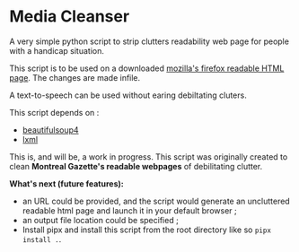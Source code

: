 # Media Cleanser

A very simple python script to strip clutters readability web page for people with a handicap situation.

This script is to be used on a downloaded [mozilla's firefox readable HTML page](https://github.com/mozilla/readability). The changes are made infile.

A text-to-speech can be used without earing debiltating cluters.

This script depends on :

+ [beautifulsoup4](https://www.crummy.com/software/BeautifulSoup)
+ [lxml](https://lxml.de/)

This is, and will be, a work in progress. This script was originally created to clean **Montreal Gazette's readable webpages** of debilitating clutter.

**What's next (future features):**

- an URL could be provided, and the script would generate an uncluttered readable html page and launch it in your default browser ;
- an output file location could be specified ;
- Install pipx and install this script from the root directory like so ``` pipx install . ```.

